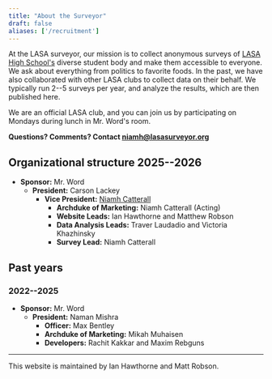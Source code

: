 ```yaml
---
title: "About the Surveyor"
draft: false
aliases: ['/recruitment']
---
```


At the LASA surveyor, our mission is to collect anonymous surveys of [LASA High School's](https://lasa.austinschools.org)
diverse student body and make them accessible to everyone. We ask about everything from politics to favorite foods. In the
past, we have also collaborated with other LASA clubs to collect data on their behalf. We typically run 2--5 surveys per
year, and analyze the results, which are then published here.

We are an official LASA club, and you can join us by participating on Mondays during lunch in Mr. Word's room.

**Questions? Comments? Contact <niamh@lasasurveyor.org>**

## Organizational structure 2025--2026

- **Sponsor:** Mr. Word
    - **President:** Carson Lackey
        - **Vice President:** [Niamh Catterall](mailto:niamh@lasasurveyor.org)
            - **Archduke of Marketing:** Niamh Catterall (Acting)
            - **Website Leads:** Ian Hawthorne and Matthew Robson
            - **Data Analysis Leads:** Traver Laudadio and Victoria Khazhinsky
            - **Survey Lead:** Niamh Catterall

## Past years

### 2022--2025

- **Sponsor:** Mr. Word
    - **President:** Naman Mishra
        - **Officer:** Max Bentley
        - **Archduke of Marketing:** Mikah Muhaisen
        - **Developers:** Rachit Kakkar and Maxim Rebguns

---

This website is maintained by Ian Hawthorne and Matt Robson.
